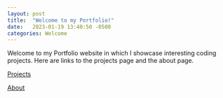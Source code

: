 ```yaml
---
layout: post
title:  "Welcome to my Portfolio!"
date:   2023-01-19 13:40:50 -0500
categories: Welcome
---
```


Welcome to my Portfolio website in which I showcase interesting coding projects. Here are links to the projects page and the about page.

[Projects](https://alexandrekhoury.github.io/projects/)

[About](https://alexandrekhoury.github.io/about/)

